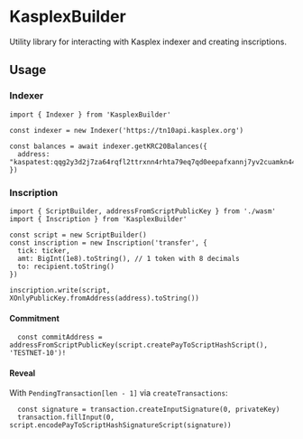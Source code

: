 # KasplexBuilder
Utility library for interacting with Kasplex indexer and creating inscriptions.

## Usage

### Indexer

```tsx
import { Indexer } from 'KasplexBuilder'

const indexer = new Indexer('https://tn10api.kasplex.org')

const balances = await indexer.getKRC20Balances({
  address: "kaspatest:qqg2y3d2j7za64rqfl2ttrxnn4rhta79eq7qd0eepafxannj7yv2cuamkn44r"
})
```

### Inscription

```tsx
import { ScriptBuilder, addressFromScriptPublicKey } from './wasm'
import { Inscription } from 'KasplexBuilder'

const script = new ScriptBuilder()
const inscription = new Inscription('transfer', {
  tick: ticker,
  amt: BigInt(1e8).toString(), // 1 token with 8 decimals
  to: recipient.toString()
})

inscription.write(script, XOnlyPublicKey.fromAddress(address).toString())
```

#### Commitment

```tsx
  const commitAddress = addressFromScriptPublicKey(script.createPayToScriptHashScript(), 'TESTNET-10')!
```

#### Reveal

With ``PendingTransaction[len - 1]`` via ``createTransactions``:

```tsx
  const signature = transaction.createInputSignature(0, privateKey)
  transaction.fillInput(0, script.encodePayToScriptHashSignatureScript(signature))  
```